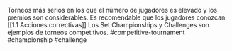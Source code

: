 Torneos más serios en los que el número de jugadores es elevado y los premios son considerables. Es recomendable que los jugadores conozcan [[1.1 Acciones correctivas]] Los Set Championships y Challenges son ejemplos de torneos competitivos. 
#competitive-tournament #championship #challenge